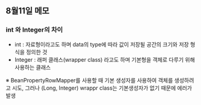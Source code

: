 ## 8월11일 메모

### int 와 Integer의 차이
- int : 자료형이라고도 하며 data의 type에 따라 값이 저장될 공간의 크기와 저장 형식을 정의한 것
- Integer : 래퍼 클래스(wrapper class) 라고도 하며 기본형을 객체로 다루기 위해 사용하는 클래스

※ BeanPropertyRowMapper를 사용할 때 기본 생성자를 사용하여 객체를 생성하려고 시도, 그러나 (Long, Integer) wrappr class는 기본생성자가 없기 때문에 에러가 발생